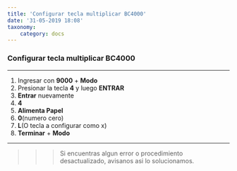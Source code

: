 ```yaml
---
title: 'Configurar tecla multiplicar BC4000'
date: '31-05-2019 18:08'
taxonomy:
    category: docs
---
```


### Configurar tecla multiplicar BC4000
--------

1. Ingresar con **9000** + **Modo**
2. Presionar la tecla **4** y luego **ENTRAR**
3. **Entrar** nuevamente
4. **4**
5. **Alimenta Papel**
6. **0**(numero cero)
7. **L**(O tecla a configurar como x)
8. **Terminar** + **Modo**
------

>>>Si encuentras algun error o procedimiento desactualizado, avisanos asi lo solucionamos.
